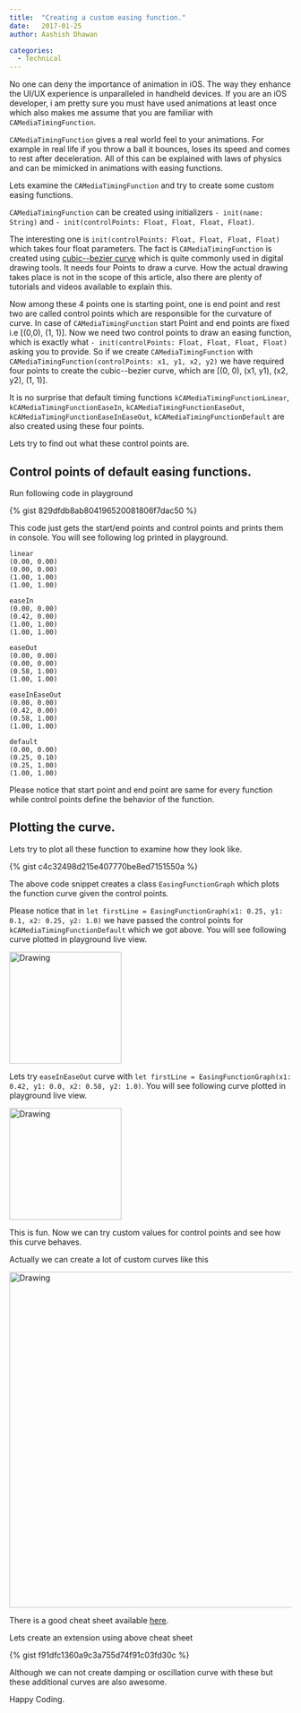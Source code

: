 ```yaml
---
title:  "Creating a custom easing function."
date:   2017-01-25
author: Aashish Dhawan

categories:
  - Technical
---
```


No one can deny the importance of animation in iOS. The way they enhance the UI/UX experience is unparalleled in handheld devices. If you are an iOS developer, i am pretty sure you must have used animations at least once which also makes me assume that you are familiar with `CAMediaTimingFunction`.

`CAMediaTimingFunction` gives a real world feel to your animations. For example in real life if you throw a ball it bounces, loses its speed and comes to rest after deceleration. All of this can be explained with laws of physics and can be mimicked in animations with easing functions.

Lets examine the `CAMediaTimingFunction` and try to create some custom easing functions.

`CAMediaTimingFunction` can be created using initializers
`- init(name: String)` and `- init(controlPoints: Float, Float, Float, Float)`.

The interesting one is `init(controlPoints: Float, Float, Float, Float)` which takes four float parameters. The fact is `CAMediaTimingFunction` is created using [cubic--bezier curve](https://en.wikipedia.org/wiki/B%C3%A9zier_curve) which is quite commonly used in digital drawing tools. It needs four Points to draw a curve. How the actual drawing takes place is not in the scope of this article, also there are plenty of tutorials and videos available to explain this.

Now among these 4 points one is starting point, one is end point and rest two are called control points which are responsible for the curvature of curve. In case of `CAMediaTimingFunction` start Point and end points are fixed i.e [(0,0), (1, 1)]. Now we need two control points to draw an easing function, which is exactly what `- init(controlPoints: Float, Float, Float, Float)` asking you to provide. So if we create `CAMediaTimingFunction` with `CAMediaTimingFunction(controlPoints: x1, y1, x2, y2)` we have required four points to create the cubic--bezier curve, which are [(0, 0), (x1, y1), (x2, y2), (1, 1)].

It is no surprise that default timing functions `kCAMediaTimingFunctionLinear`, `kCAMediaTimingFunctionEaseIn`, `kCAMediaTimingFunctionEaseOut`, `kCAMediaTimingFunctionEaseInEaseOut`,
`kCAMediaTimingFunctionDefault` are also created using these four points.

Lets try to find out what these control points are.

## Control points of default easing functions.

Run following code in playground

{% gist 829dfdb8ab804196520081806f7dac50 %}

This code just gets the start/end points and control points and prints them in console. You will see following log printed in playground.

```
linear
(0.00, 0.00)
(0.00, 0.00)
(1.00, 1.00)
(1.00, 1.00)

easeIn
(0.00, 0.00)
(0.42, 0.00)
(1.00, 1.00)
(1.00, 1.00)

easeOut
(0.00, 0.00)
(0.00, 0.00)
(0.58, 1.00)
(1.00, 1.00)

easeInEaseOut
(0.00, 0.00)
(0.42, 0.00)
(0.58, 1.00)
(1.00, 1.00)

default
(0.00, 0.00)
(0.25, 0.10)
(0.25, 1.00)
(1.00, 1.00)
```

Please notice that start point and end point are same for every function while control points define the behavior of the function.

## Plotting the curve.

Lets try to plot all these function to examine how they look like.

{% gist c4c32498d215e407770be8ed7151550a %}

The above code snippet creates a class `EasingFunctionGraph` which plots the function curve given the control points.

Please notice that in `let firstLine = EasingFunctionGraph(x1: 0.25, y1: 0.1, x2: 0.25, y2: 1.0)` we have passed the control points for `kCAMediaTimingFunctionDefault` which we got above. You will see following curve plotted in playground live view.

<img src="http://aashishdhawan.github.io/images/default-plot.png" alt="Drawing" style="width: 200px;"/>

Lets try `easeInEaseOut` curve with `let firstLine = EasingFunctionGraph(x1: 0.42, y1: 0.0, x2: 0.58, y2: 1.0)`. You will see following curve plotted in playground live view.

<img src="http://aashishdhawan.github.io/images/ease-in-ease-out.png" alt="Drawing" style="width: 200px;"/>


This is fun. Now we can try custom values for control points and see how this curve behaves.

Actually we can create a lot of custom curves like this

<img src="http://aashishdhawan.github.io/images/all-curves.png" alt="Drawing" style="width: 600px;"/>

There is a good cheat sheet available [here](http://easings.net/).

Lets create an extension using above cheat sheet

{% gist f91dfc1360a9c3a755d74f91c03fd30c %}

Although we can not create damping or oscillation curve with these but these additional curves are also awesome.

Happy Coding.
